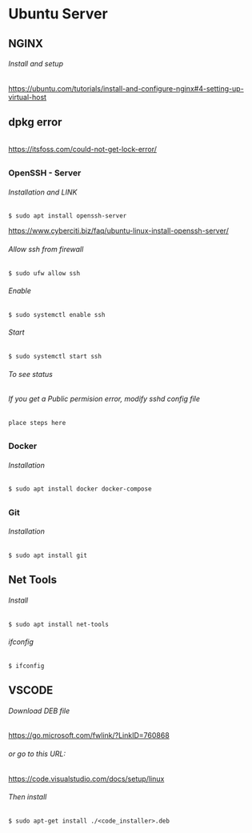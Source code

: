 # Ubuntu Server

## NGINX
###### Install and setup 
https://ubuntu.com/tutorials/install-and-configure-nginx#4-setting-up-virtual-host

##
 
## dpkg error
######
https://itsfoss.com/could-not-get-lock-error/

##

### OpenSSH - Server  
###### Installation and LINK 
`$ sudo apt install openssh-server`

https://www.cyberciti.biz/faq/ubuntu-linux-install-openssh-server/

###### Allow ssh from firewall
`$ sudo ufw allow ssh`

###### Enable
`$ sudo systemctl enable ssh`

###### Start
`$ sudo systemctl start ssh`

###### To see status

###### If you get a Public permision error, modify sshd config file
```
place steps here
```

##

### Docker
###### Installation
`$ sudo apt install docker docker-compose`

##

### Git
###### Installation
`$ sudo apt install git`

##

## Net Tools
###### Install
`$ sudo apt install net-tools`

###### ifconfig
`$ ifconfig`

##

## VSCODE
###### Download DEB file
https://go.microsoft.com/fwlink/?LinkID=760868

###### or go to this URL: 
https://code.visualstudio.com/docs/setup/linux

###### Then install
`$ sudo apt-get install ./<code_installer>.deb`

##
